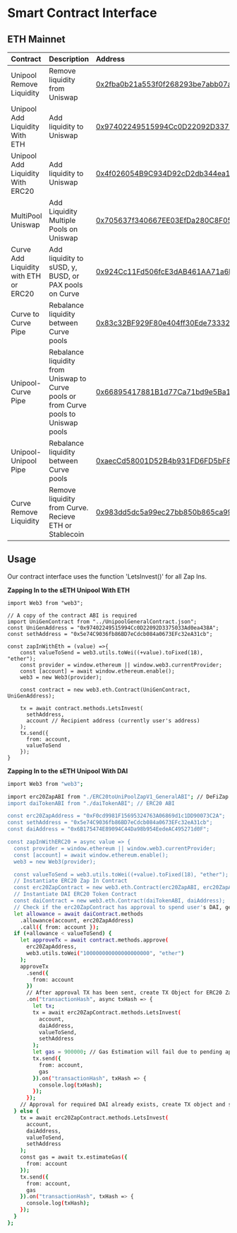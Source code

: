 # Smart Contract Interface

## ETH Mainnet

| Contract | Description | Address | ABI |
| :--- | :--- | :--- | :--- |
| Unipool Remove Liquidity | Remove liquidity from Uniswap | [0x2fba0b21a553f0f268293be7abb07a54fffd2b02](https://etherscan.io/address/0x2fba0b21a553f0f268293be7abb07a54fffd2b02) |  |
| Unipool Add Liquidity With ETH | Add liquidity to Uniswap | [0x97402249515994Cc0D22092D3375033Ad0ea438A](https://etherscan.io/address/0x97402249515994cc0d22092d3375033ad0ea438a) | [ABI](https://gist.github.com/suhailgme/7ad05d8d1ee633973a427f923caea940) |
| Unipool Add Liquidity With ERC20 | Add liquidity to Uniswap | [0x4f026054B9C934D92cD2db344ea1ae193A22067d](https://etherscan.io/address/0x4f026054b9c934d92cd2db344ea1ae193a22067d) | [ABI](https://gist.github.com/suhailgme/6aab72c8fdb37492e2207ac11483dc34) |
| MultiPool Uniswap | Add Liquidity Multiple Pools on Uniswap | [0x705637f340667EE03EfDa280C8F054976A5DBAF6](https://etherscan.io/address/0x7f1cd65679d73eb98fcebe8b61c13d3d68605717) |  |
| Curve Add Liquidity with ETH or ERC20 | Add liquidity to sUSD, y, BUSD, or PAX pools on Curve | [0x924Cc11Fd506fcE3dAB461AA71a6bb823669EcE3](https://etherscan.io/address/0xc4ec123cd61d8ca3ea1ee413d5cb0a95de6d34cd) |  |
| Curve to Curve Pipe | Rebalance liquidity between Curve pools | [0x83c32BF929F80e404ff30Ede7333271460b13cd9](https://etherscan.io/address/0x83c32BF929F80e404ff30Ede7333271460b13cd9) |  
| Unipool-Curve Pipe | Rebalance liquidity from Uniswap to Curve pools or from Curve pools to Uniswap pools | [0x66895417881B1d77Ca71bd9e5Ba1E729f3Aa44D3](https://etherscan.io/address/0x66895417881B1d77Ca71bd9e5Ba1E729f3Aa44D3) | 
| Unipool-Unipool Pipe | Rebalance liquidity between Curve pools | [0xaecCd58001D52B4b931FD6FD5bF87D4F911100B7](https://etherscan.io/address/0xaecCd58001D52B4b931FD6FD5bF87D4F911100B7) | 
| Curve Remove Liquidity | Remove liquidity from Curve. Recieve ETH or Stablecoin | [0x983dd5dc5a99ec27bb850b865ca99407b38722bf](https://etherscan.io/address/0x983dd5dc5a99ec27bb850b865ca99407b38722bf) | 

## Usage

Our contract interface uses the function 'LetsInvest\(\)' for all Zap Ins.

**Zapping In to the sETH Unipool With ETH**

```
import Web3 from "web3";

// A copy of the contract ABI is required
import UniGenContract from "../UnipoolGeneralContract.json";
const UniGenAddress = "0x97402249515994Cc0D22092D3375033Ad0ea438A";
const sethAddress = "0x5e74C9036fb86BD7eCdcb084a0673EFc32eA31cb";

const zapInWithEth = (value) =>{
    const valueToSend = web3.utils.toWei((+value).toFixed(18), "ether");
    const provider = window.ethereum || window.web3.currentProvider;
    const [account] = await window.ethereum.enable();
    web3 = new Web3(provider);

    const contract = new web3.eth.Contract(UniGenContract, UniGenAddress);
    
    tx = await contract.methods.LetsInvest(
      sethAddress,
      account // Recipient address (currently user's address)
    );
    tx.send({
      from: account,
      valueToSend
    });
}
```

**Zapping In to the sETH Unipool With DAI**

```bash
import Web3 from "web3";

import erc20ZapABI from "./ERC20toUniPoolZapV1_GeneralABI"; // DeFiZap's ERC20 Zap In ABI
import daiTokenABI from "./daiTokenABI"; // ERC20 ABI

const erc20ZapAddress = "0xF0cd9981F15695324763A06869d1c1DD90073C2A";
const sethAddress = "0x5e74C9036fb86BD7eCdcb084a0673EFc32eA31cb";
const daiAddress = "0x6B175474E89094C44Da98b954EedeAC495271d0F";

const zapInWithERC20 = async value => {
  const provider = window.ethereum || window.web3.currentProvider;
  const [account] = await window.ethereum.enable();
  web3 = new Web3(provider);

  const valueToSend = web3.utils.toWei((+value).toFixed(18), "ether");
  // Instantiate ERC20 Zap In Contract
  const erc20ZapContract = new web3.eth.Contract(erc20ZapABI, erc20ZapAddress);
  // Instantiate DAI ERC20 Token Contract
  const daiContract = new web3.eth.Contract(daiTokenABI, daiAddress);
  // Check if the erc20ZapContract has approval to spend user's DAI, get approval if needed
  let allowance = await daiContract.methods
    .allowance(account, erc20ZapAddress)
    .call({ from: account });
  if (+allowance < valueToSend) {
    let approveTx = await contract.methods.approve(
      erc20ZapAddress,
      web3.utils.toWei("100000000000000000000", "ether")
    );
    approveTx
      .send({
        from: account
      })
      // After approval TX has been sent, create TX Object for ERC20 Zap in
      .on("transactionHash", async txHash => {
        let tx;
        tx = await erc20ZapContract.methods.LetsInvest(
          account,
          daiAddress,
          valueToSend,
          sethAddress
        );
        let gas = 900000; // Gas Estimation will fail due to pending approval TX
        tx.send({
          from: account,
          gas
        }).on("transactionHash", txHash => {
          console.log(txHash);
        });
      });
    // Approval for required DAI already exists, create TX object and send it with gas estimate
  } else {
    tx = await erc20ZapContract.methods.LetsInvest(
      account,
      daiAddress,
      valueToSend,
      sethAddress
    );
    const gas = await tx.estimateGas({
      from: account
    });
    tx.send({
      from: account,
      gas
    }).on("transactionHash", txHash => {
      console.log(txHash);
    });
  }
};

```



